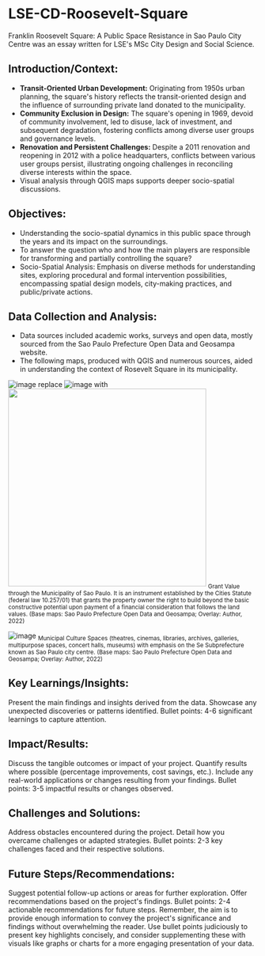 # LSE-CD-Roosevelt-Square
Franklin Roosevelt Square: A Public Space Resistance in Sao Paulo City Centre was an essay written for LSE's MSc City Design and Social Science.

## Introduction/Context: ##

- **Transit-Oriented Urban Development:** Originating from 1950s urban planning, the square's history reflects the transit-oriented design and the influence of surrounding private land donated to the municipality.
- **Community Exclusion in Design:** The square's opening in 1969, devoid of community involvement, led to disuse, lack of investment, and subsequent degradation, fostering conflicts among diverse user groups and governance levels.
- **Renovation and Persistent Challenges:** Despite a 2011 renovation and reopening in 2012 with a police headquarters, conflicts between various user groups persist, illustrating ongoing challenges in reconciling diverse interests within the space.
- Visual analysis through QGIS maps supports deeper socio-spatial discussions.

## Objectives: ##

- Understanding the socio-spatial dynamics in this public space through the years and its impact on the surroundings.
- To answer the question who and how the main players are responsible for transforming and partially controlling the square?
- Socio-Spatial Analysis: Emphasis on diverse methods for understanding sites, exploring procedural and formal intervention possibilities, encompassing spatial design models, city-making practices, and public/private actions.

## Data Collection and Analysis: ##

- Data sources included academic works, surveys and open data, mostly sourced from the Sao Paulo Prefecture Open Data and Geosampa website.
- The following maps, produced with QGIS and numerous sources, aided in understanding the context of Rosevelt Square in its municipality.

![image](https://github.com/marianahiroki/LSE-CD-Roosevelt-Square/assets/110165879/f9d4eda3-df75-41a3-a7a7-87e6c73f7a3d)
replace ![image](https://github.com/marianahiroki/LSE-CD-Roosevelt-Square/assets/110165879/f9d4eda3-df75-41a3-a7a7-87e6c73f7a3d) with <img src="[https://github.com/marianahiroki/LSE-CD-Roosevelt-Square/assets/110165879/f9d4eda3-df75-41a3-a7a7-87e6c73f7a3d]" width="400" height="400">
<sub>Grant Value through the Municipality of Sao Paulo. It is an instrument established by the Cities Statute (federal law 10.257/01) that grants the property owner the right to build beyond the basic constructive potential upon payment of a financial consideration that follows the land values. (Base maps: Sao Paulo Prefecture Open Data and Geosampa; Overlay: Author, 2022)</sub>

![image](https://github.com/marianahiroki/LSE-CD-Roosevelt-Square/assets/110165879/5214e58d-a7f5-48b7-9fdd-867ceca1bc20)
<sub>Municipal Culture Spaces (theatres, cinemas, libraries, archives, galleries, multipurpose spaces, concert halls, museums) with emphasis on the Se Subprefecture known as Sao Paulo city centre. (Base maps: Sao Paulo Prefecture Open Data and Geosampa; Overlay: Author, 2022)</sub>

## Key Learnings/Insights: ##

Present the main findings and insights derived from the data.
Showcase any unexpected discoveries or patterns identified.
Bullet points: 4-6 significant learnings to capture attention.

## Impact/Results: ##

Discuss the tangible outcomes or impact of your project.
Quantify results where possible (percentage improvements, cost savings, etc.).
Include any real-world applications or changes resulting from your findings.
Bullet points: 3-5 impactful results or changes observed.

## Challenges and Solutions: ##

Address obstacles encountered during the project.
Detail how you overcame challenges or adapted strategies.
Bullet points: 2-3 key challenges faced and their respective solutions.

## Future Steps/Recommendations: ##

Suggest potential follow-up actions or areas for further exploration.
Offer recommendations based on the project's findings.
Bullet points: 2-4 actionable recommendations for future steps.
Remember, the aim is to provide enough information to convey the project's significance and findings without overwhelming the reader. Use bullet points judiciously to present key highlights concisely, and consider supplementing these with visuals like graphs or charts for a more engaging presentation of your data.
